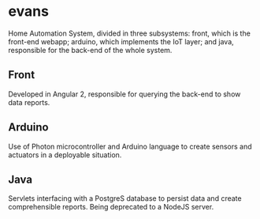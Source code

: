 # evans
Home Automation System, divided in three subsystems: front, which is the front-end webapp; arduino, which implements the IoT layer; and java, responsible for the back-end of the whole system.

## Front

Developed in Angular 2, responsible for querying the back-end to show data reports.

## Arduino

Use of Photon microcontroller and Arduino language to create sensors and actuators in a deployable situation.

## Java

Servlets interfacing with a PostgreS database to persist data and create comprehensible reports. Being deprecated to a NodeJS server.